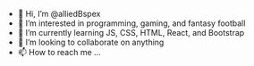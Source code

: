 - 👋 Hi, I’m @alliedBspex
- 👀 I’m interested in programming, gaming, and fantasy football
- 🌱 I’m currently learning JS, CSS, HTML, React, and Bootstrap
- 💞️ I’m looking to collaborate on anything
- 📫 How to reach me ...

<!---
alliedBspex/alliedBspex is a ✨ special ✨ repository because its `README.md` (this file) appears on your GitHub profile.
You can click the Preview link to take a look at your changes.
--->
